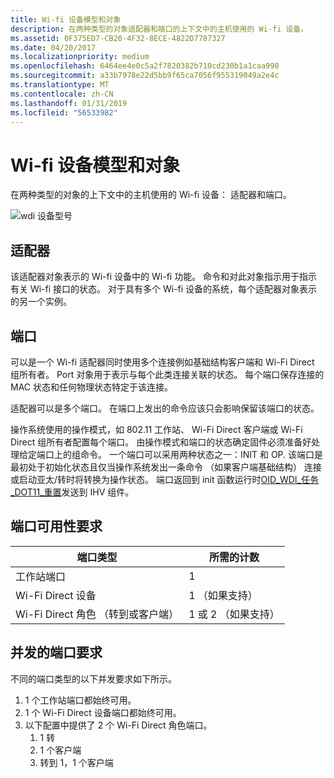 ```yaml
---
title: Wi-fi 设备模型和对象
description: 在两种类型的对象适配器和端口的上下文中的主机使用的 Wi-fi 设备。
ms.assetid: 0F375ED7-CB20-4F32-8ECE-4822D7787327
ms.date: 04/20/2017
ms.localizationpriority: medium
ms.openlocfilehash: 6464ee4e0c5a2f7820382b710cd230b1a1caa990
ms.sourcegitcommit: a33b7978e22d5bb9f65ca7056f955319049a2e4c
ms.translationtype: MT
ms.contentlocale: zh-CN
ms.lasthandoff: 01/31/2019
ms.locfileid: "56533982"
---
```

# <a name="wi-fi-device-model-and-objects"></a>Wi-fi 设备模型和对象


在两种类型的对象的上下文中的主机使用的 Wi-fi 设备： 适配器和端口。

![wdi 设备型号](images/wdi-object-model.png)

## <a name="adapter"></a>适配器


该适配器对象表示的 Wi-fi 设备中的 Wi-fi 功能。 命令和对此对象指示用于指示有关 Wi-fi 接口的状态。 对于具有多个 Wi-fi 设备的系统，每个适配器对象表示的另一个实例。

## <a name="port"></a>端口


可以是一个 Wi-fi 适配器同时使用多个连接例如基础结构客户端和 Wi-Fi Direct 组所有者。 Port 对象用于表示与每个此类连接关联的状态。 每个端口保存连接的 MAC 状态和任何物理状态特定于该连接。

适配器可以是多个端口。 在端口上发出的命令应该只会影响保留该端口的状态。

操作系统使用的操作模式，如 802.11 工作站、 Wi-Fi Direct 客户端或 Wi-Fi Direct 组所有者配置每个端口。 由操作模式和端口的状态确定固件必须准备好处理给定端口上的组命令。 一个端口可以采用两种状态之一：INIT 和 OP. 该端口是最初处于初始化状态且仅当操作系统发出一条命令 （如果客户端基础结构） 连接或启动亚太/转时将转换为操作状态。 端口返回到 init 函数运行时[OID\_WDI\_任务\_DOT11\_重置](https://msdn.microsoft.com/library/windows/hardware/dn925952)发送到 IHV 组件。

## <a name="port-availability-requirements"></a>端口可用性要求


| 端口类型                        | 所需的计数        |
|----------------------------------|-----------------------|
| 工作站端口                     | 1                     |
| Wi-Fi Direct 设备              | 1 （如果支持）      |
| Wi-Fi Direct 角色 （转到或客户端） | 1 或 2 （如果支持） |

 

## <a name="port-concurrency-requirements"></a>并发的端口要求


不同的端口类型的以下并发要求如下所示。

1.  1 个工作站端口都始终可用。
2.  1 个 Wi-Fi Direct 设备端口都始终可用。
3.  以下配置中提供了 2 个 Wi-Fi Direct 角色端口。
    1.  1 转
    2.  1 个客户端
    3.  转到 1，1 个客户端

 

 





